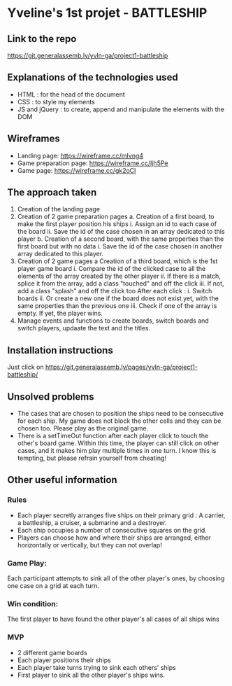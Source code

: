 # Yveline's 1st projet - BATTLESHIP

## Link to the repo
https://git.generalassemb.ly/yvln-ga/project1-battleship

## Explanations of the technologies used
- HTML : for the head of the document
- CSS : to style my elements
- JS and jQuery : to create, append and manipulate the elements with the DOM

## Wireframes
- Landing page: https://wireframe.cc/mIvng4
- Game preparation page: https://wireframe.cc/Ijh5Pe
- Game page: https://wireframe.cc/gk2oCl

## The approach taken
1. Creation of the landing page
2. Creation of 2 game preparation pages
  a. Creation of a first board, to make the first player position his ships
    i. Assign an id to each case of the board
    ii. Save the id of the case chosen in an array dedicated to this player
  b. Creation of a second board, with the same properties than the first board but with no data
    i. Save the id of the case chosen in another array dedicated to this player.
3. Creation of 2 game pages
  a Creation of a third board, which is the 1st player game board
    i. Compare the id of the clicked case to all the elements of the array created by the other player
    ii. If there is a match, splice it from the array, add a class "touched" and off the click
    iii. If not, add a class "splash" and off the click too
    After each click :
    i. Switch boards
    ii. Or create a new one if the board does not exist yet, with the same properties than the previous one
    iii. Check if one of the array is empty. If yet, the player wins.
4. Manage events and functions to create boards, switch boards and switch players, updaate the text and the titles.

## Installation instructions
Just click on https://git.generalassemb.ly/pages/yvln-ga/project1-battleship/

## Unsolved problems
- The cases that are chosen to position the ships need to be consecutive for each ship. My game does not block the other cells and they  can be chosen too. Please play as the original game.
- There is a setTimeOut function after each player click to touch the other's board game. Within this time, the player can still click on other cases, and it makes him play multiple times in one turn. I know this is tempting, but please refrain yourself from cheating!

## Other useful information

### Rules
- Each player secretly arranges five ships on their primary grid : A carrier, a battleship, a cruiser, a submarine and a destroyer.
- Each ship occupies a number of consecutive squares on the grid.
- Players can choose how and where their ships are arranged, either horizontally or vertically, but they can not overlap!

### Game Play:
Each participant attempts to sink all of the other player's ones, by choosing one case on a grid at each turn.

### Win condition:
The first player to have found the other player's all cases of all ships wins

### MVP
- 2 different game boards
- Each player positions their ships
- Each player take turns trying to sink each others' ships
- First player to sink all the other player's ships wins.
